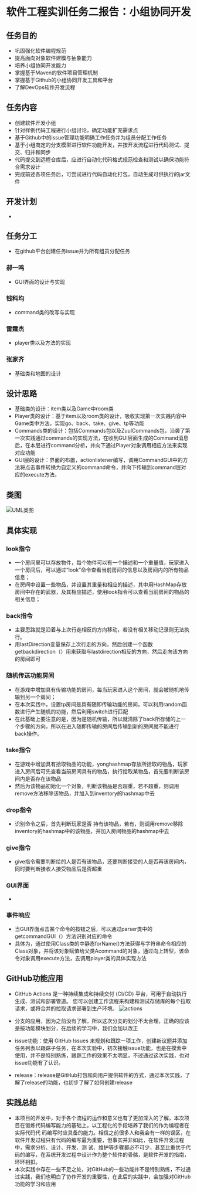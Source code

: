 # 软件工程实训任务二报告：小组协同开发

## 任务目的
* 巩固强化软件编程规范
* 提高面向对象软件建模与抽象能力
* 培养小组协同开发能力
* 掌握基于Maven的软件项目管理机制
* 掌握基于Github的小组协同开发工具和平台
* 了解DevOps软件开发流程

## 任务内容
* 创建软件开发小组
* 针对样例代码工程进行小组讨论，确定功能扩充需求点
* 基于Github中的issue管理功能明确工作任务并为组员分配工作任务
* 基于小组商定的分支模型进行软件功能开发，并按开发流程进行代码测试、提交、归并和同步
* 代码提交到远程仓库后，应进行自动化代码格式规范检查和测试以确保功能符合需求设计
* 完成前述各项任务后，可尝试进行代码自动化打包，自动生成可供执行的jar文件

## 开发计划
*

## 任务分工
* 在github平台创建任务issue并为所有组员分配任务
### 郝一鸣
* GUI界面的设计与实现
### 钱科均
* command类的改写与实现
### 雷霆杰
* player类以及方法的实现
### 张家齐
* 基础类和地图的设计

## 设计思路
* 基础类的设计：item类以及Game中room类
* Player类的设计：基于item以及room类的设计，吸收实现第一次实践内容中Game类中方法，实现go、back、take、give、tp等功能
* Commands类的设计：包括Commands包以及ZuulCommands包，沿袭了第一次实践通过commands的实现方法，在收到GUI层面生成的Command消息后，在本层进行command分析，并向下通过Player对象调用相应方法来实现对应功能
* GUI层的设计：界面的布置，actionlistener编写，调用CommandGUI中的方法将点击事件转换为自定义的command命令，并向下传输到command层对应的execute方法。

## 类图
![UML类图](https://github.com/wutcst/sept2-duoduo/blob/da1d4a50e125ec0c5e96b85581bb1f39cdb5ce77/UML%E7%B1%BB%E5%9B%BE.png)

## 具体实现
### look指令
* 一个房间里可以存放物件，每个物件可以有一个描述和一个重量值，玩家进入一个房间后，可以通过“look”命令查看当前房间的信息以及房间内的所有物品信息；  
* 在房间中设置一些物品，并设置其重量和相应的描述，其中用HashMap存放房间中存在的武器，及其相应描述，使用look指令可以查看当前房间的物品的相关信息；  

### back指令
* 主要思路就是沿着与上次行走相反的方向移动，若没有相关移动记录则无法执行。   
* 用lastDirection变量保存上次行走的方向，然后创建一个函数getbackdirection（）用来获取与lastdirection相反的方向，然后走向该方向的房间即可   

### 随机传送功能房间
* 在游戏中增加具有传输功能的房间，每当玩家进入这个房间，就会被随机地传输到另一个房间；  
* 在本次实践中，设置tp房间是具有随即传输功能的房间，可以利用random函数进行产生随机的功能，然后利用switch进行匹配
* 在此基础上要注意的是，因为是随机传输，所以就清除了back所存储的上一个步骤的方向，所以在进入随即传输的房间后传输到新的房间就不能进行back操作。  

### take指令
* 在游戏中增加具有拾取物品的功能，yonghashmap存放所拾取的物品，玩家进入房间后可先查看当前房间具有的物品，执行拾取某物品，首先要判断该房间内是否存在该物品
* 然后为该物品初始化一个对象，判断该物品是否超重，若不超重，则调用remove方法移除该物品，并加入到inventory的hashmap中去

### drop指令
* 识别命令之后，首先判断玩家是否 持有该物品，若有，则调用remove移除inventory的hashmap中的该物品，并加入房间物品的hashmap中去

### give指令
* give指令需要判断给的人是否有该物品，还要判断接受的人是否再该房间内，同时要判断接收人接受物品后是否超重

### GUI界面
* 


### 事件响应
* 当GUI界面点击某个命令的按钮之后，可以通过parser类中的getcommandGUI（）方法识别对应的命令
* 具体为，通过使用Class类的中静态forName()方法获得与字符串命令相应的Class对象，并将该对象赋值给父类Acommand的对象，通过向上转型，该命令对象调用execute方法，去调用player类的具体实现方法

## GitHub功能应用
* GitHub Actions 是一种持续集成和持续交付 (CI/CD) 平台，可用于自动执行生成、测试和部署管道。 您可以创建工作流程来构建和测试存储库的每个拉取请求，或将合并的拉取请求部署到生产环境。
  ![actions](https://github.com/wutcst/sept2-duoduo/blob/c2752d3e82e3bca42593dbcf9c9ff7ca56be3162/actions.png)


* 分支的应用，因为之前没有了解，所以这次分支的划分不太合理，正确的应该是按功能模块划分，在后续的学习中，我们会加以改正

* issue功能：使用 GitHub Issues 来规划和跟踪一项工作，创建新议题并添加任务列表以跟踪子任务，在本次实验中，初次接触issue功能，也是在摸索中使用，并不是特别熟练，跟踪工作的效果不太明显，不过通过这次实践，也对issue功能有了认识。

* release：release是GitHub打包和向用户提供软件的方式，通过本次实践，了解了release的功能，也初步了解了如何创建release

## 实践总结
* 本项目的开发中，对于各个流程的运作和意义也有了更加深入的了解，本次项目在锻炼代码编写能力的基础上，以工程化的手段培养了我们的作为编程者在实际代码代
码编写时应具备的能力。相信之前很多人和我会有一样的误区，在软件开发过程只有代码的编写最为重要，但事实并非如此，在软件开发过程中，需求分析、设计、开发、测
试、维护等步骤都必不可少，甚至比重优于代码的编写，在系统开发过程中设计作为整个软件的骨骼，是软件开发的指南，环环相扣。
* 本次实践中存在一些不足之处，对GitHub的一些功能并不是特别熟练，不过通过实践，我们也明白了协作开发的重要性，在此后的实践中，会加强对GitHub功能的学习和应用
